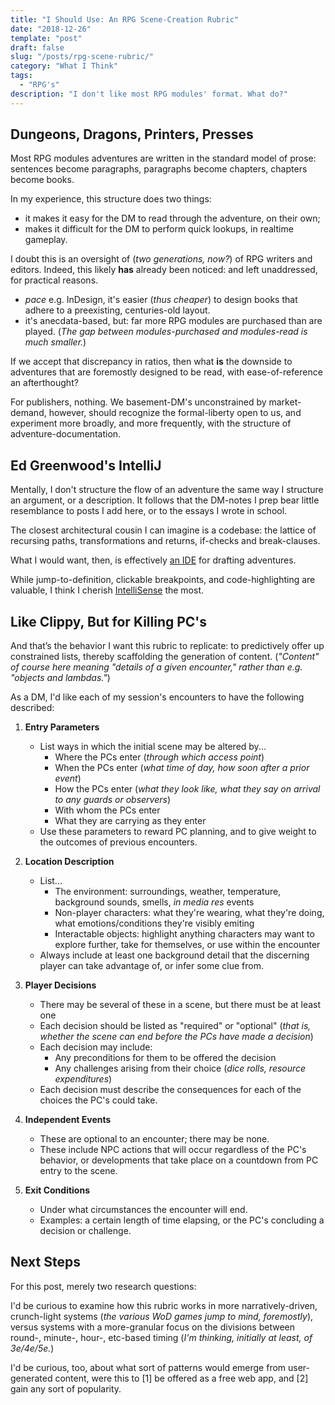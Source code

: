 ```yaml
---
title: "I Should Use: An RPG Scene-Creation Rubric"
date: "2018-12-26"
template: "post"
draft: false
slug: "/posts/rpg-scene-rubric/"
category: "What I Think"
tags:
  - "RPG's"
description: "I don't like most RPG modules' format. What do?"
---
```


## Dungeons, Dragons, Printers, Presses

Most RPG modules adventures are written in the standard model of prose: sentences become paragraphs, paragraphs become chapters, chapters become books.

In my experience, this structure does two things:

- it makes it easy for the DM to read through the adventure, on their own;
- makes it difficult for the DM to perform quick lookups, in realtime gameplay.

I doubt this is an oversight of (_two generations, now?_) of RPG writers and editors. Indeed, this likely **has** already been noticed: and left unaddressed, for practical reasons.

- _pace_ e.g. InDesign, it's easier (_thus cheaper_) to design books that adhere to a preexisting, centuries-old layout.
- it's anecdata-based, but: far more RPG modules are purchased than are played. (_The gap between modules-purchased and modules-read is much smaller._)

If we accept that discrepancy in ratios, then what **is** the downside to adventures that are foremostly designed to be read, with ease-of-reference an afterthought?

For publishers, nothing. We basement-DM's unconstrained by market-demand, however, should recognize the formal-liberty open to us, and experiment more broadly, and more frequently, with the structure of adventure-documentation.

## Ed Greenwood's IntelliJ

Mentally, I don't structure the flow of an adventure the same way I structure an argument, or a description. It follows that the DM-notes I prep bear little resemblance to posts I add here, or to the essays I wrote in school.

The closest architectural cousin I can imagine is a codebase: the lattice of recursing paths, transformations and returns, if-checks and break-clauses.

What I would want, then, is effectively [an IDE](https://softwareengineering.stackexchange.com/a/21092) for drafting adventures.

While jump-to-definition, clickable breakpoints, and code-highlighting are valuable, I think I cherish [IntelliSense](https://code.visualstudio.com/docs/editor/intellisense) the most.

## Like Clippy, But for Killing PC's

And that’s the behavior I want this rubric to replicate: to predictively offer up constrained lists, thereby scaffolding the generation of content. (_"Content" of course here meaning "details of a given encounter," rather than e.g. "objects and lambdas."_)

As a DM, I'd like each of my session's encounters to have the following described:

1. **Entry Parameters**

   - List ways in which the initial scene may be altered by...
      - Where the PCs enter (_through which access point_)
      - When the PCs enter (_what time of day, how soon after a prior event_)
      - How the PCs enter (_what they look like, what they say on arrival to any guards or observers_)
      - With whom the PCs enter
      - What they are carrying as they enter
   - Use these parameters to reward PC planning, and to give weight to the outcomes of previous encounters.

1. **Location Description**

   - List...
      - The environment: surroundings, weather, temperature, background sounds, smells, _in media res_ events
      - Non-player characters: what they're wearing, what they're doing, what emotions/conditions they're visibly emiting
      - Interactable objects: highlight anything characters may want to explore further, take for themselves, or use within the encounter
   - Always include at least one background detail that the discerning player can take advantage of, or infer some clue from.

1. **Player Decisions**

   - There may be several of these in a scene, but there must be at least one
   - Each decision should be listed as "required" or "optional" (_that is, whether the scene can end before the PCs have made a decision_)
   - Each decision may include:
      - Any preconditions for them to be offered the decision
      - Any challenges arising from their choice (_dice rolls, resource expenditures_)
   - Each decision must describe the consequences for each of the choices the PC's could take.

1. **Independent Events**

   - These are optional to an encounter; there may be none.
   - These include NPC actions that will occur regardless of the PC's behavior, or developments that take place on a countdown from PC entry to the scene.

1. **Exit Conditions**

   - Under what circumstances the encounter will end.
   - Examples: a certain length of time elapsing, or the PC's concluding a decision or challenge.

## Next Steps

For this post, merely two research questions:

I'd be curious to examine how this rubric works in more narratively-driven, crunch-light systems (_the various WoD games jump to mind, foremostly_), versus systems with a more-granular focus on the divisions between round-, minute-, hour-, etc-based timing (_I'm thinking, initially at least, of 3e/4e/5e._)

I'd be curious, too, about what sort of patterns would emerge from user-generated content, were this to [1] be offered as a free web app, and [2] gain any sort of popularity.
